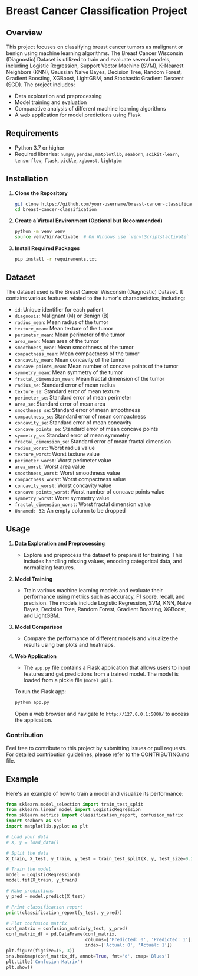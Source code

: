 # Breast Cancer Classification Project

## Overview

This project focuses on classifying breast cancer tumors as malignant or benign using machine learning algorithms. The Breast Cancer Wisconsin (Diagnostic) Dataset is utilized to train and evaluate several models, including Logistic Regression, Support Vector Machine (SVM), K-Nearest Neighbors (KNN), Gaussian Naive Bayes, Decision Tree, Random Forest, Gradient Boosting, XGBoost, LightGBM, and Stochastic Gradient Descent (SGD). The project includes:

- Data exploration and preprocessing
- Model training and evaluation
- Comparative analysis of different machine learning algorithms
- A web application for model predictions using Flask

## Requirements

- Python 3.7 or higher
- Required libraries: `numpy`, `pandas`, `matplotlib`, `seaborn`, `scikit-learn`, `tensorflow`, `flask`, `pickle`, `xgboost`, `lightgbm`

## Installation

1. **Clone the Repository**

    ```bash
    git clone https://github.com/your-username/breast-cancer-classification.git
    cd breast-cancer-classification
    ```

2. **Create a Virtual Environment (Optional but Recommended)**

    ```bash
    python -m venv venv
    source venv/bin/activate  # On Windows use `venv\Scripts\activate`
    ```

3. **Install Required Packages**

    ```bash
    pip install -r requirements.txt
    ```

## Dataset

The dataset used is the Breast Cancer Wisconsin (Diagnostic) Dataset. It contains various features related to the tumor's characteristics, including:

- `id`: Unique identifier for each patient
- `diagnosis`: Malignant (M) or Benign (B)
- `radius_mean`: Mean radius of the tumor
- `texture_mean`: Mean texture of the tumor
- `perimeter_mean`: Mean perimeter of the tumor
- `area_mean`: Mean area of the tumor
- `smoothness_mean`: Mean smoothness of the tumor
- `compactness_mean`: Mean compactness of the tumor
- `concavity_mean`: Mean concavity of the tumor
- `concave points_mean`: Mean number of concave points of the tumor
- `symmetry_mean`: Mean symmetry of the tumor
- `fractal_dimension_mean`: Mean fractal dimension of the tumor
- `radius_se`: Standard error of mean radius
- `texture_se`: Standard error of mean texture
- `perimeter_se`: Standard error of mean perimeter
- `area_se`: Standard error of mean area
- `smoothness_se`: Standard error of mean smoothness
- `compactness_se`: Standard error of mean compactness
- `concavity_se`: Standard error of mean concavity
- `concave points_se`: Standard error of mean concave points
- `symmetry_se`: Standard error of mean symmetry
- `fractal_dimension_se`: Standard error of mean fractal dimension
- `radius_worst`: Worst radius value
- `texture_worst`: Worst texture value
- `perimeter_worst`: Worst perimeter value
- `area_worst`: Worst area value
- `smoothness_worst`: Worst smoothness value
- `compactness_worst`: Worst compactness value
- `concavity_worst`: Worst concavity value
- `concave points_worst`: Worst number of concave points value
- `symmetry_worst`: Worst symmetry value
- `fractal_dimension_worst`: Worst fractal dimension value
- `Unnamed: 32`: An empty column to be dropped

## Usage

1. **Data Exploration and Preprocessing**

   - Explore and preprocess the dataset to prepare it for training. This includes handling missing values, encoding categorical data, and normalizing features.

2. **Model Training**

   - Train various machine learning models and evaluate their performance using metrics such as accuracy, F1 score, recall, and precision. The models include Logistic Regression, SVM, KNN, Naive Bayes, Decision Tree, Random Forest, Gradient Boosting, XGBoost, and LightGBM.

3. **Model Comparison**

   - Compare the performance of different models and visualize the results using bar plots and heatmaps.

4. **Web Application**

   - The `app.py` file contains a Flask application that allows users to input features and get predictions from a trained model. The model is loaded from a pickle file (`model.pkl`).

   To run the Flask app:

    ```bash
    python app.py
    ```

   Open a web browser and navigate to `http://127.0.0.1:5000/` to access the application.
   
### Contribution
Feel free to contribute to this project by submitting issues or pull requests. For detailed contribution guidelines, please refer to the CONTRIBUTING.md file.

## Example

Here's an example of how to train a model and visualize its performance:

```python
from sklearn.model_selection import train_test_split
from sklearn.linear_model import LogisticRegression
from sklearn.metrics import classification_report, confusion_matrix
import seaborn as sns
import matplotlib.pyplot as plt

# Load your data
# X, y = load_data()

# Split the data
X_train, X_test, y_train, y_test = train_test_split(X, y, test_size=0.2, random_state=42)

# Train the model
model = LogisticRegression()
model.fit(X_train, y_train)

# Make predictions
y_pred = model.predict(X_test)

# Print classification report
print(classification_report(y_test, y_pred))

# Plot confusion matrix
conf_matrix = confusion_matrix(y_test, y_pred)
conf_matrix_df = pd.DataFrame(conf_matrix, 
                              columns=['Predicted: 0', 'Predicted: 1'],
                              index=['Actual: 0', 'Actual: 1'])
plt.figure(figsize=(5, 3))
sns.heatmap(conf_matrix_df, annot=True, fmt='d', cmap='Blues')
plt.title('Confusion Matrix')
plt.show()

